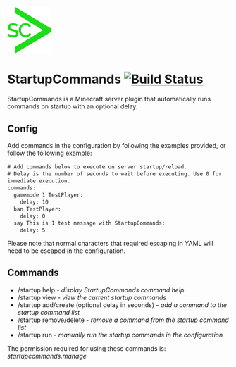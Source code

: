<img width="100" src="/project_docs/StartupCommandsLogo.png"></a>
# StartupCommands [![Build Status](https://travis-ci.org/mattgd/StartupCommands.svg?branch=master)](https://travis-ci.org/mattgd/StartupCommands)

StartupCommands is a Minecraft server plugin that automatically runs commands on startup with an optional delay.

## Config
Add commands in the configuration by following the examples provided, or follow the following example:

```
# Add commands below to execute on server startup/reload.
# Delay is the number of seconds to wait before executing. Use 0 for immediate execution.
commands:
  gamemode 1 TestPlayer:
    delay: 10
  ban TestPlayer:
    delay: 0
  say This is 1 test message with StartupCommands:
    delay: 5
```

Please note that normal characters that required escaping in YAML will need to be escaped in the configuration.

## Commands
- /startup help - _display StartupCommands command help_
- /startup view - _view the current startup commands_
- /startup add/create (optional delay in seconds) <command string> - _add a command to the startup command list_
- /startup remove/delete <command string> - _remove a command from the startup command list_
- /startup run - _manually run the startup commands in the configuration_

The permission required for using these commands is: _startupcommands.manage_
